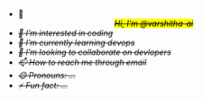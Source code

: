 - 👋<center><i><mark><strike> Hi, I’m @varshitha-ai
-  👀 I’m interested in coding
- 🌱 I’m currently learning devops</h3>
- 💞️ I’m looking to collaborate on devlopers  
- 📫 How to reach me through email
- 😄 Pronouns: ...
- ⚡ Fun fact: ...</strike></mark></i></center>

<!---
varshitha-ai/varshitha-ai is a ✨ special ✨ repository because its `README.md` (this file) appears on your GitHub profile.
You can click the Preview link to take a look at your changes.
--->
